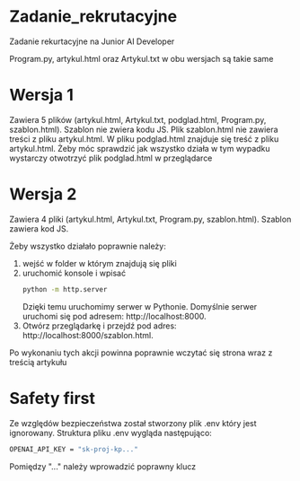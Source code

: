 # Zadanie_rekrutacyjne
 Zadanie rekurtacyjne na Junior AI Developer

 Program.py, artykul.html oraz Artykul.txt w obu wersjach są takie same

# Wersja 1
Zawiera 5 plików (artykul.html, Artykul.txt, podglad.html, Program.py, szablon.html). Szablon nie zwiera kodu JS. 
Plik szablon.html nie zawiera treści z pliku artykul.html.
W pliku podglad.html znajduje się treść z pliku artykul.html. 
Żeby móc sprawdzić jak wszystko działa w tym wypadku wystarczy otwotrzyć plik podglad.html w przeglądarce

# Wersja 2
Zawiera 4 pliki (artykul.html, Artykul.txt, Program.py, szablon.html). Szablon zawiera kod JS.

Żeby wszystko działało poprawnie należy: 
1. wejść w folder w którym znajdują się pliki
2. uruchomić konsole i wpisać
   ```bash
   python -m http.server
   ```
   Dzięki temu uruchomimy serwer w Pythonie.
   Domyślnie serwer uruchomi się pod adresem: http://localhost:8000.
3. Otwórz przeglądarkę i przejdź pod adres: http://localhost:8000/szablon.html.

Po wykonaniu tych akcji powinna poprawnie wczytać się strona wraz z treścią artykułu 

# Safety first
Ze względów bezpieczeństwa został stworzony plik .env który jest ignorowany. Struktura pliku .env wygląda następująco:

```bash
OPENAI_API_KEY = "sk-proj-kp..."
```
Pomiędzy "..." należy wprowadzić poprawny klucz
